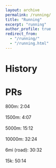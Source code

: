 ```yaml
---
layout: archive
permalink: /running/
title: "Running"
excerpt: "running"
author_profile: true
redirect_from: 
  - "/running/"
  - "/running.html"
---
```




History
======

PRs
======

800m: 2:04
<br> </br>
1500m: 4:07
<br> </br>
5000m: 15:12 
<br> </br>
10000m: 32:24
<br> </br>
6mi (road): 30:32
<br> </br>
15k: 50:14

